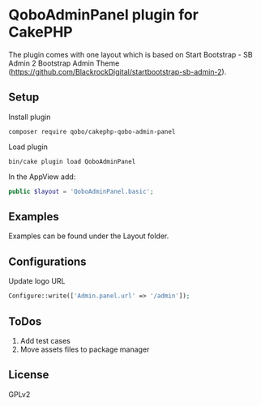 # QoboAdminPanel plugin for CakePHP

The plugin comes with one layout which is based on Start Bootstrap - SB Admin 2 Bootstrap Admin Theme (https://github.com/BlackrockDigital/startbootstrap-sb-admin-2).

## Setup

Install plugin
```
composer require qobo/cakephp-qobo-admin-panel

```
Load plugin

```
bin/cake plugin load QoboAdminPanel

```
In the AppView add:
```php
public $layout = 'QoboAdminPanel.basic';
```

## Examples

Examples can be found under the Layout folder.

## Configurations

Update logo URL
```php
Configure::write(['Admin.panel.url' => '/admin']);
```


## ToDos

1. Add test cases
2. Move assets files to package manager

## License

GPLv2